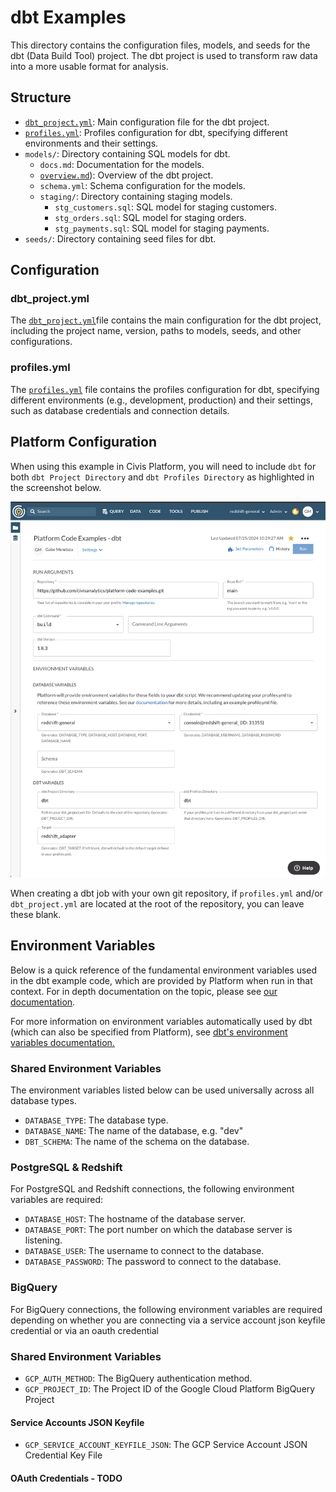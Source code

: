 # dbt Examples

This directory contains the configuration files, models, and seeds for the dbt (Data Build Tool) project. The dbt project is used to transform raw data into a more usable format for analysis.

## Structure

- [`dbt_project.yml`]( dbt_project.yml ): Main configuration file for the dbt project.
- [`profiles.yml`]( profiles.yml  ): Profiles configuration for dbt, specifying different environments and their settings.
- `models/`: Directory containing SQL models for dbt.
  - `docs.md`: Documentation for the models.
  - [`overview.md`](  ./models/overview.md )): Overview of the dbt project.
  - `schema.yml`: Schema configuration for the models.
  - `staging/`: Directory containing staging models.
    - `stg_customers.sql`: SQL model for staging customers.
    - `stg_orders.sql`: SQL model for staging orders.
    - `stg_payments.sql`: SQL model for staging payments.
- `seeds/`: Directory containing seed files for dbt.

## Configuration

### dbt_project.yml

The [`dbt_project.yml`]( dbt_project.yml )file contains the main configuration for the dbt project, including the project name, version, paths to models, seeds, and other configurations.

### profiles.yml

The [`profiles.yml`]( profiles.yml ) file contains the profiles configuration for dbt, specifying different environments (e.g., development, production) and their settings, such as database credentials and connection details.


## Platform Configuration

When using this example in Civis Platform, you will need to include `dbt` for both `dbt Project Directory` and `dbt Profiles Directory` as highlighted in the screenshot below.

![Civis DBT Screenshot](./civis_dbt_screenshot.png)

When creating a dbt job with your own git repository, if `profiles.yml` and/or `dbt_project.yml` are located at the root of the repository, you can leave these blank.

## Environment Variables

Below is a quick reference of the fundamental environment variables used in the dbt example code, which are provided by Platform when run in that context. For in depth documentation on the topic, please see [our documentation](https://support.civisanalytics.com/hc/en-us/articles/27926077597581-dbt-Scripts).

 For more information on environment variables automatically used by dbt (which can also be specified from Platform), see [dbt's environment variables documentation.](https://docs.getdbt.com/docs/build/environment-variables)


### Shared Environment Variables

The environment variables listed below can be used universally across all database types.

- `DATABASE_TYPE`: The database type.
- `DATABASE_NAME`: The name of the database, e.g. "dev"
- `DBT_SCHEMA`: The name of the schema on the database.

### PostgreSQL & Redshift

For PostgreSQL and Redshift connections, the following environment variables are required:

- `DATABASE_HOST`: The hostname of the database server.
- `DATABASE_PORT`: The port number on which the database server is listening.
- `DATABASE_USER`: The username to connect to the database.
- `DATABASE_PASSWORD`: The password to connect to the database.

### BigQuery

For BigQuery connections, the following environment variables are required depending on whether you are connecting via a service account json keyfile credential or via an oauth credential

### Shared Environment Variables

- `GCP_AUTH_METHOD`: The BigQuery authentication method.
- `GCP_PROJECT_ID`: The Project ID of the Google Cloud Platform BigQuery Project

#### Service Accounts JSON Keyfile

- `GCP_SERVICE_ACCOUNT_KEYFILE_JSON`: The GCP Service Account JSON Credential Key File

#### OAuth Credentials - TODO





